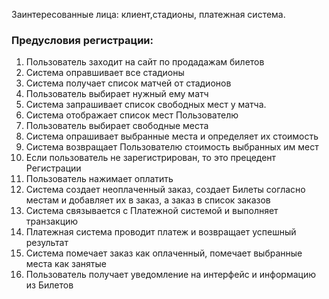 Заинтересованные лица: клиент,стадионы, платежная система.
### Предусловия регистрации:

1) Пользователь заходит на сайт по продадажам билетов
2) Система оправшивает все стадионы
3) Система получает список матчей от стадионов
4) Пользователь выбирает нужный ему матч
5) Система запрашивает список свободных мест у матча.
6) Система отображает список мест Пользователю
7) Пользователь выбирает свободные места
8) Система опрашивает выбранные места и определяет их стоимость
9) Система возвращает Пользователю стоимость выбранных им мест
10) Если пользователь не зарегистрирован, то это прецедент Регистрации
11) Пользователь нажимает оплатить
12) Система создает неоплаченный заказ, создает Билеты согласно местам и добавляет их в заказ, а заказ в список заказов
13) Система связывается с Платежной системой и выполняет транзакцию
14) Платежная система проводит платеж и возвращает успешный результат
15) Система помечает заказ как оплаченный, помечает выбранные места как занятые
16) Пользователь получает уведомление на интерфейс и информацию из Билетов